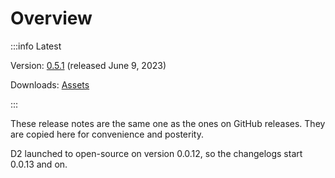 # Overview

:::info Latest

Version: [0.5.1](/releases/0.5.1) (released June 9, 2023)

Downloads: [Assets](https://github.com/terrastruct/d2/releases/tag/v0.5.1)

:::

These release notes are the same one as the ones on GitHub releases. They are copied here
for convenience and posterity.

D2 launched to open-source on version 0.0.12, so the changelogs start 0.0.13 and on.

